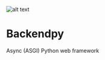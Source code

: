 ![alt text](https://github.com/savangco/backend.py/blob/master/assets/backendpy_logo_small.png?raw=true)

# Backendpy
Async (ASGI) Python web framework
